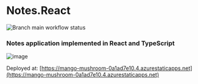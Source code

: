 # Notes.React
![Branch main workflow status](https://github.com/igorcervac/Notes.React/actions/workflows/azure-static-web-apps-mango-mushroom-0a1ad7e10.yml/badge.svg?branch=main)
### Notes application implemented in React and TypeScript
![image](https://github.com/user-attachments/assets/4a3fb24e-2098-4475-85c5-be9bb2ac9ec5)


Deployed at: [https://mango-mushroom-0a1ad7e10.4.azurestaticapps.net](https://mango-mushroom-0a1ad7e10.4.azurestaticapps.net) 
